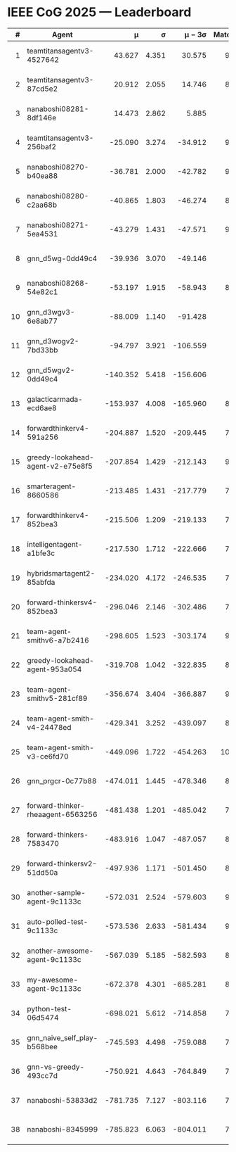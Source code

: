 # IEEE CoG 2025 — Leaderboard

| # | Agent | μ | σ | μ − 3σ | Matches | Updated |
|---:|---|---:|---:|---:|---:|---|
| 1 | teamtitansagentv3-4527642 | 43.627 | 4.351 | 30.575 | 9356 | 2025-08-31 02:25 |
| 2 | teamtitansagentv3-87cd5e2 | 20.912 | 2.055 | 14.746 | 8518 | 2025-08-31 02:25 |
| 3 | nanaboshi08281-8df146e | 14.473 | 2.862 | 5.885 | 376 | 2025-08-31 02:25 |
| 4 | teamtitansagentv3-256baf2 | -25.090 | 3.274 | -34.912 | 9214 | 2025-08-31 02:25 |
| 5 | nanaboshi08270-b40ea88 | -36.781 | 2.000 | -42.782 | 9240 | 2025-08-31 02:25 |
| 6 | nanaboshi08280-c2aa68b | -40.865 | 1.803 | -46.274 | 8658 | 2025-08-31 02:25 |
| 7 | nanaboshi08271-5ea4531 | -43.279 | 1.431 | -47.571 | 9118 | 2025-08-31 02:25 |
| 8 | gnn_d5wg-0dd49c4 | -39.936 | 3.070 | -49.146 | 200 | 2025-08-31 02:25 |
| 9 | nanaboshi08268-54e82c1 | -53.197 | 1.915 | -58.943 | 8900 | 2025-08-31 02:25 |
| 10 | gnn_d3wgv3-6e8ab77 | -88.009 | 1.140 | -91.428 | 258 | 2025-08-31 02:25 |
| 11 | gnn_d3wogv2-7bd33bb | -94.797 | 3.921 | -106.559 | 414 | 2025-08-31 02:25 |
| 12 | gnn_d5wgv2-0dd49c4 | -140.352 | 5.418 | -156.606 | 306 | 2025-08-31 02:25 |
| 13 | galacticarmada-ecd6ae8 | -153.937 | 4.008 | -165.960 | 8580 | 2025-08-31 02:25 |
| 14 | forwardthinkerv4-591a256 | -204.887 | 1.520 | -209.445 | 7550 | 2025-08-31 02:25 |
| 15 | greedy-lookahead-agent-v2-e75e8f5 | -207.854 | 1.429 | -212.143 | 9240 | 2025-08-31 02:25 |
| 16 | smarteragent-8660586 | -213.485 | 1.431 | -217.779 | 7542 | 2025-08-31 02:25 |
| 17 | forwardthinkerv4-852bea3 | -215.506 | 1.209 | -219.133 | 7453 | 2025-08-31 02:25 |
| 18 | intelligentagent-a1bfe3c | -217.530 | 1.712 | -222.666 | 7617 | 2025-08-31 02:25 |
| 19 | hybridsmartagent2-85abfda | -234.020 | 4.172 | -246.535 | 7730 | 2025-08-31 02:25 |
| 20 | forward-thinkersv4-852bea3 | -296.046 | 2.146 | -302.486 | 7324 | 2025-08-31 02:25 |
| 21 | team-agent-smithv6-a7b2416 | -298.605 | 1.523 | -303.174 | 9580 | 2025-08-31 02:25 |
| 22 | greedy-lookahead-agent-953a054 | -319.708 | 1.042 | -322.835 | 8268 | 2025-08-31 02:25 |
| 23 | team-agent-smithv5-281cf89 | -356.674 | 3.404 | -366.887 | 9840 | 2025-08-31 02:25 |
| 24 | team-agent-smith-v4-24478ed | -429.341 | 3.252 | -439.097 | 8578 | 2025-08-31 02:25 |
| 25 | team-agent-smith-v3-ce6fd70 | -449.096 | 1.722 | -454.263 | 10158 | 2025-08-31 02:25 |
| 26 | gnn_prgcr-0c77b88 | -474.011 | 1.445 | -478.346 | 8430 | 2025-08-31 02:25 |
| 27 | forward-thinker-rheaagent-6563256 | -481.438 | 1.201 | -485.042 | 7904 | 2025-08-31 02:25 |
| 28 | forward-thinkers-7583470 | -483.916 | 1.047 | -487.057 | 8680 | 2025-08-31 02:25 |
| 29 | forward-thinkersv2-51dd50a | -497.936 | 1.171 | -501.450 | 8296 | 2025-08-31 02:25 |
| 30 | another-sample-agent-9c1133c | -572.031 | 2.524 | -579.603 | 9220 | 2025-08-31 02:25 |
| 31 | auto-polled-test-9c1133c | -573.536 | 2.633 | -581.434 | 9040 | 2025-08-31 02:25 |
| 32 | another-awesome-agent-9c1133c | -567.039 | 5.185 | -582.593 | 8540 | 2025-08-31 02:25 |
| 33 | my-awesome-agent-9c1133c | -672.378 | 4.301 | -685.281 | 8880 | 2025-08-31 02:25 |
| 34 | python-test-06d5474 | -698.021 | 5.612 | -714.858 | 7660 | 2025-08-31 02:25 |
| 35 | gnn_naive_self_play-b568bee | -745.593 | 4.498 | -759.088 | 7820 | 2025-08-31 02:25 |
| 36 | gnn-vs-greedy-493cc7d | -750.921 | 4.643 | -764.849 | 7860 | 2025-08-31 02:25 |
| 37 | nanaboshi-53833d2 | -781.735 | 7.127 | -803.116 | 7000 | 2025-08-31 02:25 |
| 38 | nanaboshi-8345999 | -785.823 | 6.063 | -804.011 | 7790 | 2025-08-31 02:25 |
